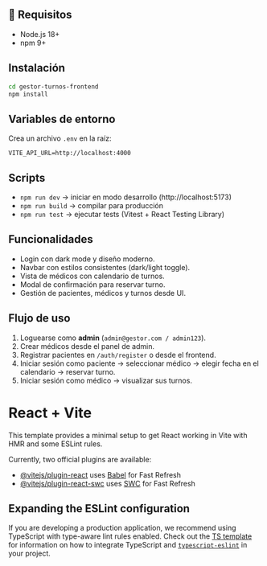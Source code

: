 ## 🚀 Requisitos
- Node.js 18+
- npm 9+

## Instalación
```bash
cd gestor-turnos-frontend
npm install
```

## Variables de entorno
Crea un archivo `.env` en la raíz:

```env
VITE_API_URL=http://localhost:4000
```

## Scripts
- `npm run dev` → iniciar en modo desarrollo (http://localhost:5173)
- `npm run build` → compilar para producción
- `npm run test` → ejecutar tests (Vitest + React Testing Library)

## Funcionalidades
- Login con dark mode y diseño moderno.
- Navbar con estilos consistentes (dark/light toggle).
- Vista de médicos con calendario de turnos.
- Modal de confirmación para reservar turno.
- Gestión de pacientes, médicos y turnos desde UI.

## Flujo de uso
1. Loguearse como **admin** (`admin@gestor.com / admin123`).
2. Crear médicos desde el panel de admin.
3. Registrar pacientes en `/auth/register` o desde el frontend.
4. Iniciar sesión como paciente → seleccionar médico → elegir fecha en el calendario → reservar turno.
5. Iniciar sesión como médico → visualizar sus turnos.





# React + Vite

This template provides a minimal setup to get React working in Vite with HMR and some ESLint rules.

Currently, two official plugins are available:

- [@vitejs/plugin-react](https://github.com/vitejs/vite-plugin-react/blob/main/packages/plugin-react) uses [Babel](https://babeljs.io/) for Fast Refresh
- [@vitejs/plugin-react-swc](https://github.com/vitejs/vite-plugin-react/blob/main/packages/plugin-react-swc) uses [SWC](https://swc.rs/) for Fast Refresh

## Expanding the ESLint configuration

If you are developing a production application, we recommend using TypeScript with type-aware lint rules enabled. Check out the [TS template](https://github.com/vitejs/vite/tree/main/packages/create-vite/template-react-ts) for information on how to integrate TypeScript and [`typescript-eslint`](https://typescript-eslint.io) in your project.
